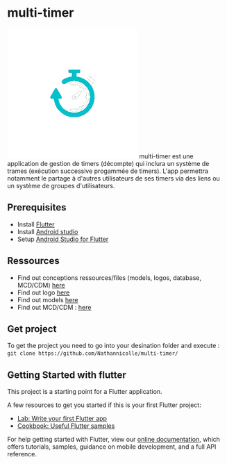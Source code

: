 # multi-timer
<img src="https://github.com/Nathannicolle/multi-timer/blob/main/logos/Multi-timer%20V2%20mini_transparent.png" style="height:300px;" alt="logo de l'app multi-timer">
multi-timer est une application de gestion de timers (décompte) qui inclura un système de trames (exécution successive progammée de timers). L'app permettra notamment le partage à d'autres utilisateurs de ses timers via des liens ou un système de groupes d'utilisateurs.

## Prerequisites
* Install [Flutter](https://docs.flutter.dev/get-started/install)
* Install [Android studio](https://developer.android.com/studio)
* Setup [Android Studio for Flutter](https://docs.flutter.dev/get-started/editor)

## Ressources
* Find out conceptions ressources/files (models, logos, database, MCD/CDM) [here](https://github.com/Nathannicolle/multi-timer/tree/main/conception)
* Find out logo [here](https://github.com/Nathannicolle/multi-timer/tree/main/conception/Logos)
* Find out models [here](https://github.com/Nathannicolle/multi-timer/tree/main/conception/Maquettes)
* Find out MCD/CDM : [here](https://github.com/Nathannicolle/multi-timer/blob/main/conception/multi-timer.loo)

## Get project
To get the project you need to go into your desination folder and execute : <br>
``git clone https://github.com/Nathannicolle/multi-timer/``


## Getting Started with flutter

This project is a starting point for a Flutter application.

A few resources to get you started if this is your first Flutter project:

- [Lab: Write your first Flutter app](https://flutter.dev/docs/get-started/codelab)
- [Cookbook: Useful Flutter samples](https://flutter.dev/docs/cookbook)

For help getting started with Flutter, view our
[online documentation](https://flutter.dev/docs), which offers tutorials,
samples, guidance on mobile development, and a full API reference.
